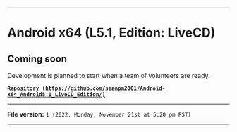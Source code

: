 
***

# Android x64 (L5.1, Edition: LiveCD)

## Coming soon

Development is planned to start when a team of volunteers are ready.

**[`Repository (https://github.com/seanpm2001/Android-x64_Android5.1_LiveCD_Edition/)`](https://github.com/seanpm2001/Android-x64_Android5.1_LiveCD_Edition/)**

***

**File version:** `1 (2022, Monday, November 21st at 5:20 pm PST)`

***
